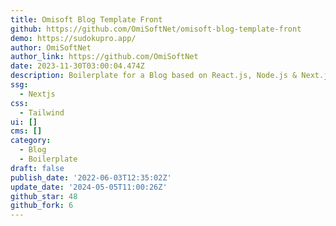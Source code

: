 ```yaml
---
title: Omisoft Blog Template Front
github: https://github.com/OmiSoftNet/omisoft-blog-template-front
demo: https://sudokupro.app/
author: OmiSoftNet
author_link: https://github.com/OmiSoftNet
date: 2023-11-30T03:00:04.474Z
description: Boilerplate for a Blog based on React.js, Node.js & Next.js
ssg:
  - Nextjs
css:
  - Tailwind
ui: []
cms: []
category:
  - Blog
  - Boilerplate
draft: false
publish_date: '2022-06-03T12:35:02Z'
update_date: '2024-05-05T11:00:26Z'
github_star: 48
github_fork: 6
---
```

